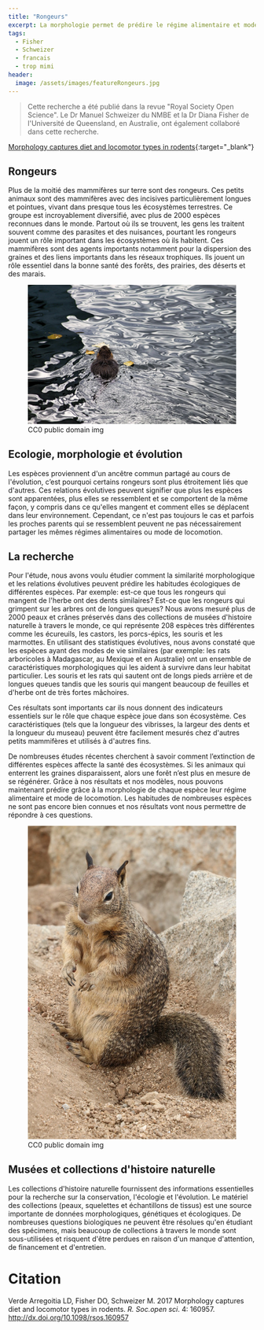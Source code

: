 ```yaml
---
title: "Rongeurs"
excerpt: La morphologie permet de prédire le régime alimentaire et mode de locomotion des rongeurs.
tags:
  - Fisher
  - Schweizer
  - francais
  - trop mimi
header:
  image: /assets/images/featureRongeurs.jpg
---
```


> Cette recherche a été publié  dans la revue "Royal Society Open Science". Le Dr Manuel Schweizer du NMBE et la Dr Diana Fisher de l'Université de Queensland, en Australie, ont également collaboré dans cette recherche. 

[Morphology captures diet and locomotor types in rodents](http://rsos.royalsocietypublishing.org/content/4/1/160957 "open access link"){:target="_blank"}

## Rongeurs 

Plus de la moitié des mammifères sur terre sont des rongeurs. Ces petits animaux sont des mammifères avec des incisives particulièrement longues et pointues, vivant dans presque tous les écosystèmes terrestres. Ce groupe est incroyablement diversifié, avec plus de 2000 espèces reconnues dans le monde. Partout où ils se trouvent, les gens les traitent souvent comme des parasites et des nuisances, pourtant les rongeurs jouent un rôle important dans les écosystèmes où ils habitent. Ces mammifères sont des agents importants notamment pour la dispersion des graines et des liens importants dans les réseaux trophiques. Ils jouent un rôle essentiel dans la bonne santé des forêts, des prairies, des déserts et des marais.

<figure>
    <a href="/assets/images/castor.jpg"><img src="/assets/images/castor.jpg"></a>
        <figcaption>CC0 public domain img</figcaption>
</figure>

## Ecologie, morphologie et évolution

Les espèces proviennent d'un ancêtre commun partagé au cours de l'évolution, c’est pourquoi certains rongeurs sont plus étroitement liés que d'autres. Ces relations évolutives peuvent signifier que plus les espèces sont apparentées, plus elles se ressemblent et se comportent de la même façon, y compris dans ce qu'elles mangent et comment elles se déplacent dans leur environnement. Cependant, ce n'est pas toujours le cas et parfois les proches parents qui se ressemblent peuvent ne pas nécessairement partager les mêmes régimes alimentaires ou mode de locomotion.

## La recherche
Pour l'étude, nous avons voulu étudier comment la similarité morphologique et les relations évolutives peuvent prédire les habitudes écologiques de différentes espèces. Par exemple: est-ce que tous les rongeurs qui mangent de l'herbe ont des dents similaires? Est-ce que les rongeurs qui grimpent sur les arbres ont de longues queues?  Nous avons mesuré plus de 2000 peaux et crânes préservés dans des collections de musées d'histoire naturelle à travers le monde, ce qui représente 208 espèces très différentes comme les écureuils, les castors, les porcs-épics, les souris et les marmottes. 
En utilisant des statistiques évolutives, nous avons constaté que les espèces ayant des modes de vie similaires (par exemple: les rats arboricoles à Madagascar, au Mexique et en Australie) ont un ensemble de caractéristiques morphologiques qui les aident à survivre dans leur habitat particulier. Les souris et les rats qui sautent ont de longs pieds arrière et de longues queues tandis que les souris qui mangent beaucoup de feuilles et d'herbe ont de très fortes mâchoires.

Ces résultats sont importants car ils nous donnent des indicateurs essentiels sur le rôle que chaque espèce joue dans son écosystème. Ces caractéristiques (tels que la longueur des vibrisses, la largeur des dents et la longueur du museau) peuvent être facilement mesurés chez d'autres petits mammifères et utilisés à d'autres fins. 

De nombreuses études récentes cherchent à savoir comment l’extinction de différentes espèces affecte la santé des écosystèmes. Si les animaux qui enterrent les graines disparaissent, alors une forêt n’est plus en mesure de se régénérer. Grâce à nos résultats et nos modèles, nous pouvons maintenant prédire grâce à la morphologie de chaque espèce leur régime alimentaire et mode de locomotion. Les habitudes de nombreuses espèces ne sont pas encore bien connues et nos résultats vont nous permettre de répondre à ces questions. 

<figure>
    <a href="/assets/images/grndSquirrel.jpg"><img src="/assets/images/grndSquirrel.jpg"></a>
        <figcaption> CC0 public domain img </figcaption>
</figure>

## Musées et collections d'histoire naturelle

Les collections d'histoire naturelle fournissent des informations essentielles pour la recherche sur la conservation, l'écologie et l'évolution. Le matériel des collections (peaux, squelettes et échantillons de tissus) est une source importante de données morphologiques, génétiques et écologiques. De nombreuses questions biologiques ne peuvent être résolues qu'en étudiant des spécimens, mais beaucoup de collections à travers le monde sont sous-utilisées et risquent d'être perdues en raison d'un manque d'attention, de financement et d'entretien.

# Citation

Verde Arregoitia LD, Fisher DO, Schweizer M. 2017 Morphology captures diet and locomotor types in rodents. _R. Soc.open sci_. 4: 160957. http://dx.doi.org/10.1098/rsos.160957
